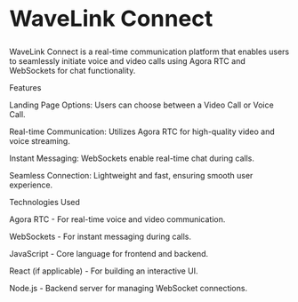<h1 style="font-size: 40px;">WaveLink Connect</h1>

WaveLink Connect is a real-time communication platform that enables users to seamlessly initiate voice and video calls using Agora RTC and WebSockets for chat functionality.

Features

Landing Page Options: Users can choose between a Video Call or Voice Call.

Real-time Communication: Utilizes Agora RTC for high-quality video and voice streaming.

Instant Messaging: WebSockets enable real-time chat during calls.

Seamless Connection: Lightweight and fast, ensuring smooth user experience.

Technologies Used

Agora RTC - For real-time voice and video communication.

WebSockets - For instant messaging during calls.

JavaScript - Core language for frontend and backend.

React (if applicable) - For building an interactive UI.

Node.js - Backend server for managing WebSocket connections.
